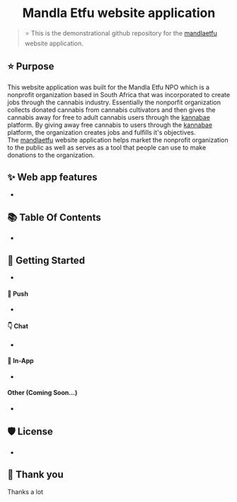 
<h1 align="center">Mandla Etfu website application</h1>

> ⭐️ This is the demonstrational github repository for the [mandlaetfu](https://novu.co/hacktoberfest/) website application.


## ⭐️ Purpose

This website application was built for the Mandla Etfu NPO which is a nonprofit organization based in South Africa that was incorporated to create jobs through the cannabis industry. Essentially the nonporfit organization collects donated cannabis from cannabis cultivators and then gives the cannabis away for free to adult cannabis users through the [kannabae](https://novu.co/hacktoberfest/) platform. By giving away free cannabis to users through the [kannabae](https://novu.co/hacktoberfest/) platform, the organization creates jobs and fulfills it's objectives.
<br>
The [mandlaetfu](https://novu.co/hacktoberfest/) website application helps market the nonprofit organization to the public as well as serves as a tool that people can use to make donations to the organization.

## ✨ Web app features

- 


## 📚 Table Of Contents

-

## 🚀 Getting Started

-

#### 📱 Push

-

#### 👇 Chat

-

#### 📱 In-App

-

#### Other (Coming Soon...)

- 


## 🛡️ License

-

## 💪 Thank you

Thanks a lot 


